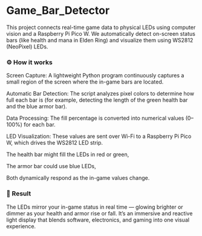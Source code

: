 # Game_Bar_Detector
This project connects real-time game data to physical LEDs using computer vision and a Raspberry Pi Pico W.
We automatically detect on-screen status bars (like health and mana in Elden Ring) and visualize them using WS2812 (NeoPixel) LEDs.

### ⚙️ How it works

Screen Capture:
A lightweight Python program continuously captures a small region of the screen where the in-game bars are located.

Automatic Bar Detection:
The script analyzes pixel colors to determine how full each bar is (for example, detecting the length of the green health bar and the blue armor bar).

Data Processing:
The fill percentage is converted into numerical values (0–100%) for each bar.

LED Visualization:
These values are sent over Wi-Fi to a Raspberry Pi Pico W, which drives the WS2812 LED strip.

The health bar might fill the LEDs in red or green,

The armor bar could use blue LEDs,

Both dynamically respond as the in-game values change.

### 🌈 Result

The LEDs mirror your in-game status in real time — glowing brighter or dimmer as your health and armor rise or fall.
It’s an immersive and reactive light display that blends software, electronics, and gaming into one visual experience.
